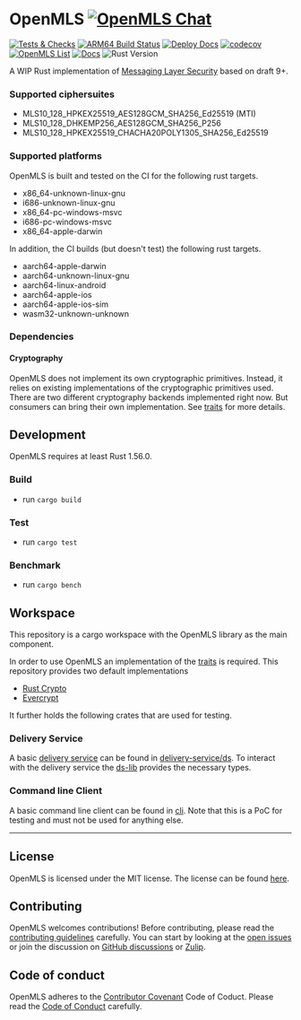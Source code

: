 # OpenMLS [![OpenMLS Chat][chat-image]][chat-link]

[![Tests & Checks](https://github.com/openmls/openmls/actions/workflows/tests.yml/badge.svg)](https://github.com/openmls/openmls/actions/workflows/tests.yml)
[![ARM64 Build Status](https://cloud.drone.io/api/badges/openmls/openmls/status.svg?ref=refs/heads/main)](https://cloud.drone.io/openmls/openmls)
[![Deploy Docs](https://github.com/openmls/openmls/workflows/Deploy%20Docs/badge.svg)](https://openmls.github.io/openmls/openmls/index.html)
[![codecov](https://codecov.io/gh/openmls/openmls/branch/main/graph/badge.svg?token=5SDRDRTZI0)](https://codecov.io/gh/openmls/openmls)
[![OpenMLS List][list-image]][list-link]
[![Docs][docs-main-badge]][docs-main-link]
![Rust Version][rustc-image]

A WIP Rust implementation of [Messaging Layer Security](https://github.com/mlswg/mls-protocol/blob/master/draft-ietf-mls-protocol.md) based on draft 9+.

### Supported ciphersuites

- MLS10_128_HPKEX25519_AES128GCM_SHA256_Ed25519 (MTI)
- MLS10_128_DHKEMP256_AES128GCM_SHA256_P256
- MLS10_128_HPKEX25519_CHACHA20POLY1305_SHA256_Ed25519

### Supported platforms

OpenMLS is built and tested on the CI for the following rust targets.

- x86_64-unknown-linux-gnu
- i686-unknown-linux-gnu
- x86_64-pc-windows-msvc
- i686-pc-windows-msvc
- x86_64-apple-darwin

In addition, the CI builds (but doesn't test) the following rust targets.

- aarch64-apple-darwin
- aarch64-unknown-linux-gnu
- aarch64-linux-android
- aarch64-apple-ios
- aarch64-apple-ios-sim
- wasm32-unknown-unknown

### Dependencies

#### Cryptography

OpenMLS does not implement its own cryptographic primitives.
Instead, it relies on existing implementations of the cryptographic primitives used.
There are two different cryptography backends implemented right now.
But consumers can bring their own implementation.
See [traits](./traits/Readme.md) for more details.

## Development

OpenMLS requires at least Rust 1.56.0.

### Build

- run `cargo build`

### Test

- run `cargo test`

### Benchmark

- run `cargo bench`

## Workspace

This repository is a cargo workspace with the OpenMLS library as the main component.

In order to use OpenMLS an implementation of the [traits](./traits/Readme.md) is required.
This repository provides two default implementations

- [Rust Crypto](./openmls_rust_crypto/Readme.md)
- [Evercrypt](./evercrypt_backend/Readme.md)

It further holds the following crates that are used for testing.

### Delivery Service

A basic [delivery service](https://messaginglayersecurity.rocks/mls-architecture/draft-ietf-mls-architecture.html#name-delivery-service) can be found in [delivery-service/ds](./delivery-service/ds/).
To interact with the delivery service the [ds-lib](./delivery-service/ds-lib/) provides the necessary types.

### Command line Client

A basic command line client can be found in [cli](./cli).
Note that this is a PoC for testing and must not be used for anything else.

---

## License

OpenMLS is licensed under the MIT license. The license can be found [here](https://github.com/openmls/openmls/LICENSE).

## Contributing

OpenMLS welcomes contributions! Before contributing, please read the [contributing guidelines](CONTRIBUTING.md) carefully.
You can start by looking at the [open issues](https://github.com/openmls/openmls/issues) or join the discussion on [GitHub discussions](https://github.com/openmls/openmls/discussions) or [Zulip](https://openmls.zulipchat.com/).

## Code of conduct

OpenMLS adheres to the [Contributor Covenant](https://www.contributor-covenant.org/) Code of Coduct. Please read the [Code of Conduct](CODE_OF_CONDUCT.md) carefully.

[chat-image]: https://img.shields.io/badge/zulip-join_chat-blue.svg
[chat-link]: https://openmls.zulipchat.com
[list-image]: https://img.shields.io/badge/mailing-list-blue.svg
[list-link]: https://groups.google.com/u/0/g/openmls-dev
[rustc-image]: https://img.shields.io/badge/rustc-1.56+-blue.svg
[docs-main-badge]: https://img.shields.io/badge/docs-main-blue.svg
[docs-main-link]: https://openmls.tech/openmls/openmls/index.html
